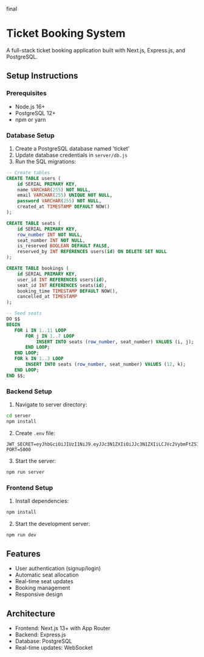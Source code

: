 final

# Ticket Booking System

A full-stack ticket booking application built with Next.js, Express.js, and PostgreSQL.

## Setup Instructions

### Prerequisites

- Node.js 16+
- PostgreSQL 12+
- npm or yarn

### Database Setup

1. Create a PostgreSQL database named 'ticket'
2. Update database credentials in `server/db.js`
3. Run the SQL migrations:

```sql
-- Create tables
CREATE TABLE users (
    id SERIAL PRIMARY KEY,
    name VARCHAR(255) NOT NULL,
    email VARCHAR(255) UNIQUE NOT NULL,
    password VARCHAR(255) NOT NULL,
    created_at TIMESTAMP DEFAULT NOW()
);

CREATE TABLE seats (
    id SERIAL PRIMARY KEY,
    row_number INT NOT NULL,
    seat_number INT NOT NULL,
    is_reserved BOOLEAN DEFAULT FALSE,
    reserved_by INT REFERENCES users(id) ON DELETE SET NULL
);

CREATE TABLE bookings (
    id SERIAL PRIMARY KEY,
    user_id INT REFERENCES users(id),
    seat_id INT REFERENCES seats(id),
    booking_time TIMESTAMP DEFAULT NOW(),
    cancelled_at TIMESTAMP
);

-- Seed seats
DO $$
BEGIN
   FOR i IN 1..11 LOOP
       FOR j IN 1..7 LOOP
           INSERT INTO seats (row_number, seat_number) VALUES (i, j);
       END LOOP;
   END LOOP;
   FOR k IN 1..3 LOOP
       INSERT INTO seats (row_number, seat_number) VALUES (12, k);
   END LOOP;
END $$;
```

### Backend Setup

1. Navigate to server directory:

```bash
cd server
npm install
```

2. Create `.env` file:

```env
JWT_SECRET=eyJhbGciOiJIUzI1NiJ9.eyJJc3N1ZXIiOiJJc3N1ZXIiLCJVc2VybmFtZSI6InRoYXJ1dW4gIiwiZXhwIjoxNzM1MzY0OTk5LCJpYXQiOjE3MzUzNjQ5OTl9.KMWUGJmnj4CTBBcGJg5qB4JKZpBO7wn2SBXuGLlGFU
PORT=5000
```

3. Start the server:

```bash
npm run server
```

### Frontend Setup

1. Install dependencies:

```bash
npm install
```

2. Start the development server:

```bash
npm run dev
```

## Features

- User authentication (signup/login)
- Automatic seat allocation
- Real-time seat updates
- Booking management
- Responsive design

## Architecture

- Frontend: Next.js 13+ with App Router
- Backend: Express.js
- Database: PostgreSQL
- Real-time updates: WebSocket
